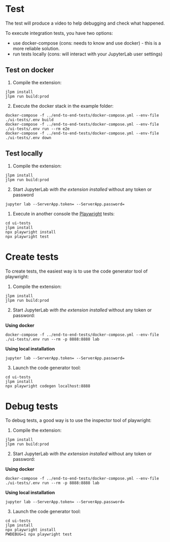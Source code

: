 # Test

The test will produce a video to help debugging and check what happened.

To execute integration tests, you have two options:

- use docker-compose (cons: needs to know and use docker) - this is a more reliable solution.
- run tests locally (cons: will interact with your JupyterLab user settings)

## Test on docker

1. Compile the extension:

```
jlpm install
jlpm run build:prod
```

2. Execute the docker stack in the example folder:

```
docker-compose -f ../end-to-end-tests/docker-compose.yml --env-file ./ui-tests/.env build
docker-compose -f ../end-to-end-tests/docker-compose.yml --env-file ./ui-tests/.env run --rm e2e
docker-compose -f ../end-to-end-tests/docker-compose.yml --env-file ./ui-tests/.env down
```

## Test locally

1. Compile the extension:

```
jlpm install
jlpm run build:prod
```

2. Start JupyterLab _with the extension installed_ without any token or password

```
jupyter lab --ServerApp.token= --ServerApp.password=
```

1. Execute in another console the [Playwright](https://playwright.dev/docs/intro) tests:

```
cd ui-tests
jlpm install
npx playwright install
npx playwright test
```

# Create tests

To create tests, the easiest way is to use the code generator tool of playwright:

1. Compile the extension:

```
jlpm install
jlpm run build:prod
```

2. Start JupyterLab _with the extension installed_ without any token or password:

**Using docker**

```
docker-compose -f ../end-to-end-tests/docker-compose.yml --env-file ./ui-tests/.env run --rm -p 8888:8888 lab
```

**Using local installation**

```
jupyter lab --ServerApp.token= --ServerApp.password=
```

3. Launch the code generator tool:

```
cd ui-tests
jlpm install
npx playwright codegen localhost:8888
```

# Debug tests

To debug tests, a good way is to use the inspector tool of playwright:

1. Compile the extension:

```
jlpm install
jlpm run build:prod
```

2. Start JupyterLab _with the extension installed_ without any token or password:

**Using docker**

```
docker-compose -f ../end-to-end-tests/docker-compose.yml --env-file ./ui-tests/.env run --rm -p 8888:8888 lab
```

**Using local installation**

```
jupyter lab --ServerApp.token= --ServerApp.password=
```

3. Launch the code generator tool:

```
cd ui-tests
jlpm install
npx playwright install
PWDEBUG=1 npx playwright test
```
